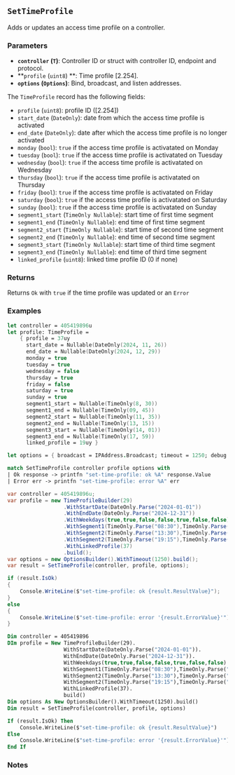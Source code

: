 ## `SetTimeProfile`

Adds or updates an access time profile on a controller.

### Parameters
- **`controller` (`T`)**: Controller ID or struct with controller ID, endpoint and protocol.
- **`profile` (`uint8`) **: Time profile [2.254].
- **`options` (`Options`)**: Bind, broadcast, and listen addresses.

The `TimeProfile` record has the following fields:
  - `profile` (`uint8`): profile ID ([2.254])
  - `start_date` (`DateOnly`): date from which the access time profile is activated
  - `end_date` (`DateOnly`): date after which the access time profile is no longer activated
  - `monday` (`bool`): `true` if the access time profile is activatated on Monday
  - `tuesday` (`bool`):  `true` if the access time profile is activatated on Tuesday
  - `wednesday` (`bool`):  `true` if the access time profile is activatated on Wednesday
  - `thursday` (`bool`):  `true` if the access time profile is activatated on Thursday
  - `friday` (`bool`):  `true` if the access time profile is activatated on Friday
  - `saturday` (`bool`):  `true` if the access time profile is activatated on Saturday
  - `sunday` (`bool`):  `true` if the access time profile is activatated on Sunday
  - `segment1_start` (`TimeOnly Nullable`):  start time of first time segment
  - `segment1_end` (`TimeOnly Nullable`): end time of first time segment
  - `segment2_start` (`TimeOnly Nullable`): start time of second time segment
  - `segment2_end` (`TimeOnly Nullable`): end time of second time segment
  - `segment3_start` (`TimeOnly Nullable`): start time of third time segment
  - `segment3_end` (`TimeOnly Nullable`): end time of third time segment
  - `linked_profile` (`uint8`): linked time profile ID (0 if none)


### Returns
Returns `Ok` with `true` if the time profile was updated or an `Error` 

### Examples

```fsharp
let controller = 405419896u
let profile: TimeProfile =
    { profile = 37uy
      start_date = Nullable(DateOnly(2024, 11, 26))
      end_date = Nullable(DateOnly(2024, 12, 29))
      monday = true
      tuesday = true
      wednesday = false
      thursday = true
      friday = false
      saturday = true
      sunday = true
      segment1_start = Nullable(TimeOnly(8, 30))
      segment1_end = Nullable(TimeOnly(09, 45))
      segment2_start = Nullable(TimeOnly(11, 35))
      segment2_end = Nullable(TimeOnly(13, 15))
      segment3_start = Nullable(TimeOnly(14, 01))
      segment3_end = Nullable(TimeOnly(17, 59))
      linked_profile = 19uy }

let options = { broadcast = IPAddress.Broadcast; timeout = 1250; debug = true }

match SetTimeProfile controller profile options with
| Ok response -> printfn "set-time-profile: ok %A" response.Value
| Error err -> printfn "set-time-profile: error %A" err
```

```csharp
var controller = 405419896u;
var profile = new TimeProfileBuilder(29)
                  .WithStartDate(DateOnly.Parse("2024-01-01"))
                  .WithEndDate(DateOnly.Parse("2024-12-31"))
                  .WithWeekdays(true,true,false,false,true,false,false)
                  .WithSegment1(TimeOnly.Parse("08:30"),TimeOnly.Parse("11:30"))
                  .WithSegment2(TimeOnly.Parse("13:30"),TimeOnly.Parse("17:30"))
                  .WithSegment2(TimeOnly.Parse("19:15"),TimeOnly.Parse("21:45"))
                  .WithLinkedProfile(37)
                  .build();
var options = new OptionsBuilder().WithTimeout(1250).build();
var result = SetTimeProfile(controller, profile, options);

if (result.IsOk)
{
    Console.WriteLine($"set-time-profile: ok {result.ResultValue}");
}
else
{
    Console.WriteLine($"set-time-profile: error '{result.ErrorValue}'");
}
```

```vb
Dim controller = 405419896
DIm profile = New TimeProfileBuilder(29).
                  WithStartDate(DateOnly.Parse("2024-01-01")).
                  WithEndDate(DateOnly.Parse("2024-12-31")).
                  WithWeekdays(true,true,false,false,true,false,false).
                  WithSegment1(TimeOnly.Parse("08:30"),TimeOnly.Parse("11:30")).
                  WithSegment2(TimeOnly.Parse("13:30"),TimeOnly.Parse("17:30")).
                  WithSegment2(TimeOnly.Parse("19:15"),TimeOnly.Parse("21:45")).
                  WithLinkedProfile(37).
                  build()
Dim options As New OptionsBuilder().WithTimeout(1250).build()
Dim result = SetTimeProfile(controller, profile, options)

If (result.IsOk) Then
    Console.WriteLine($"set-time-profile: ok {result.ResultValue}")
Else
    Console.WriteLine($"set-time-profile: error '{result.ErrorValue}'")
End If
```

### Notes

